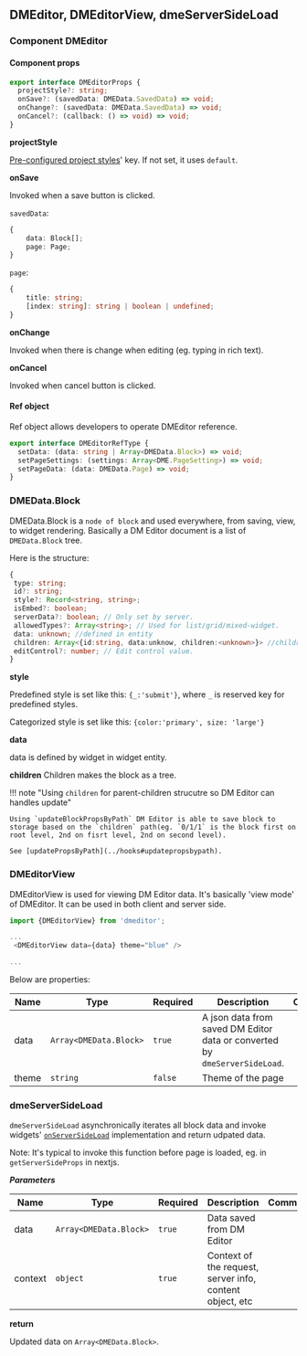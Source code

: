 ## DMEditor, DMEditorView, dmeServerSideLoad

### Component DMEditor

#### Component props

```typescript
export interface DMEditorProps {
  projectStyle?: string;
  onSave?: (savedData: DMEData.SavedData) => void;
  onChange?: (savedData: DMEData.SavedData) => void;
  onCancel?: (callback: () => void) => void;
}
```

**projectStyle**

[Pre-configured project styles](../configuration/#general)' key. If not set, it uses `default`.

**onSave**

Invoked when a save button is clicked.

`savedData`:

```typescript
{
    data: Block[];
    page: Page;
}
```

`page`:

```typescript
{
    title: string;
    [index: string]: string | boolean | undefined;
}
```

**onChange**

Invoked when there is change when editing (eg. typing in rich text).

**onCancel**

Invoked when cancel button is clicked.

#### Ref object

Ref object allows developers to operate DMEditor reference.

```typescript
export interface DMEditorRefType {
  setData: (data: string | Array<DMEData.Block>) => void;
  setPageSettings: (settings: Array<DME.PageSetting>) => void;
  setPageData: (data: DMEData.Page) => void;
}
```

### DMEData.Block

DMEData.Block is a `node of block` and used everywhere, from saving, view, to widget rendering. Basically a DM Editor document is a list of `DMEData.Block` tree.

Here is the structure:

```typescript
{
 type: string;
 id?: string;
 style?: Record<string, string>;
 isEmbed?: boolean;
 serverData?: boolean; // Only set by server.
 allowedTypes?: Array<string>; // Used for list/grid/mixed-widget.
 data: unknown; //defined in entity
 children: Array<{id:string, data:unknow, children:<unknown>}> //children create a tree structure
 editControl?: number; // Edit control value.
}
```

**style**

Predefined style is set like this: `{_:'submit'}`, where `_` is reserved key for predefined styles.

Categorized style is set like this: `{color:'primary', size: 'large'}`

**data**

data is defined by widget in widget entity.

**children**
Children makes the block as a tree.

!!! note "Using `children` for parent-children strucutre so DM Editor can handles update"

    Using `updateBlockPropsByPath` DM Editor is able to save block to storage based on the `children` path(eg. `0/1/1` is the block first on root level, 2nd on fisrt level, 2nd on second level).

    See [updatePropsByPath](../hooks#updatepropsbypath).

### DMEditorView

DMEditorView is used for viewing DM Editor data. It's basically 'view mode' of DMEditor. It can be used in both client and server side.

```javascript
import {DMEditorView} from 'dmeditor';

...
 <DMEditorView data={data} theme="blue" />

...
```

Below are properties:

| Name  | Type                   | Required | Description                                                                | Comment |
| ----- | ---------------------- | -------- | -------------------------------------------------------------------------- | ------- |
| data  | `Array<DMEData.Block>` | `true`   | A json data from saved DM Editor data or converted by `dmeServerSideLoad`. |         |
| theme | `string`               | `false`  | Theme of the page                                                          |         |

### dmeServerSideLoad

`dmeServerSideLoad` asynchronically iterates all block data and invoke widgets' [`onServerSideLoad`](./widget.md#registerwidget) implementation and return udpated data.

Note: It's typical to invoke this function before page is loaded, eg. in `getServerSideProps` in nextjs.

**_Parameters_**

| Name    | Type                   | Required | Description                                              | Comment |
| ------- | ---------------------- | -------- | -------------------------------------------------------- | ------- |
| data    | `Array<DMEData.Block>` | `true`   | Data saved from DM Editor                                |         |
| context | `object`               | `true`   | Context of the request, server info, content object, etc |         |

**return**

Updated data on `Array<DMEData.Block>`.
